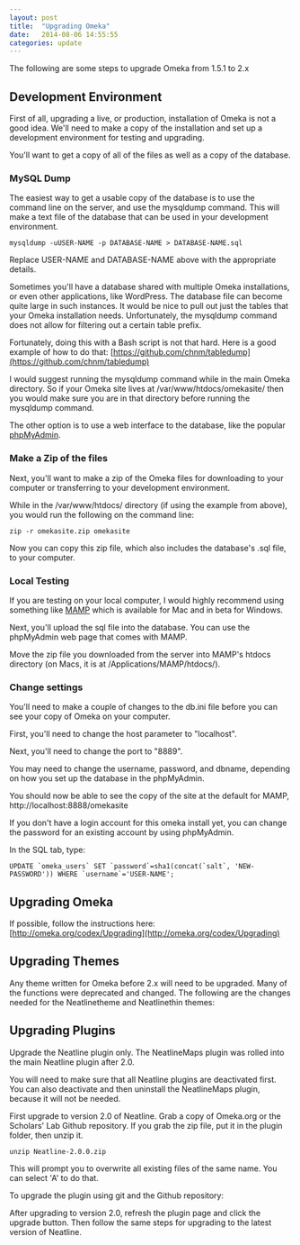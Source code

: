 ```yaml
---
layout: post
title:  "Upgrading Omeka"
date:   2014-08-06 14:55:55
categories: update
---
```


The following are some steps to upgrade Omeka from 1.5.1 to 2.x

## Development Environment

First of all, upgrading a live, or production, installation of Omeka is not a good idea. We'll need to make a copy of the installation and set up a development environment for testing and upgrading.

You'll want to get a copy of all of the files as well as a copy of the database.

### MySQL Dump

The easiest way to get a usable copy of the database is to use the command line on the server, and use the mysqldump command. This will make a text file of the database that can be used in your development environment.

```
mysqldump -uUSER-NAME -p DATABASE-NAME > DATABASE-NAME.sql
```

Replace USER-NAME and DATABASE-NAME above with the appropriate details.

Sometimes you'll have a database shared with multiple Omeka installations, or even other applications, like WordPress. The database file can become quite large in such instances. It would be nice to pull out just the tables that your Omeka installation needs. Unfortunately, the mysqldump command does not allow for filtering out a certain table prefix. 

Fortunately, doing this with a Bash script is not that hard. Here is a good example of how to do that: [https://github.com/chnm/tabledump](https://github.com/chnm/tabledump)

I would suggest running the mysqldump command while in the main Omeka directory. So if your Omeka site lives at /var/www/htdocs/omekasite/ then you would make sure you are in that directory before running the mysqldump command.

The other option is to use a web interface to the database, like the popular [phpMyAdmin](http://phpmyadmin.net).

### Make a Zip of the files

Next, you'll want to make a zip of the Omeka files for downloading to your computer or transferring to your development environment.

While in the /var/www/htdocs/ directory (if using the example from above), you would run the following on the command line:

```
zip -r omekasite.zip omekasite
```

Now you can copy this zip file, which also includes the database's .sql file, to your computer.

### Local Testing

If you are testing on your local computer, I would highly recommend using something like [MAMP](http://www.mamp.info) which is available for Mac and in beta for Windows.

Next, you'll upload the sql file into the database. You can use the phpMyAdmin web page that comes with MAMP.

Move the zip file you downloaded from the server into MAMP's htdocs directory (on Macs, it is at /Applications/MAMP/htdocs/).

### Change settings

You'll need to make a couple of changes to the db.ini file before you can see your copy of Omeka on your computer.

First, you'll need to change the host parameter to "localhost".

Next, you'll need to change the port to "8889".

You may need to change the username, password, and dbname, depending on how you set up the database in the phpMyAdmin.

You should now be able to see the copy of the site at the default for MAMP, http://localhost:8888/omekasite

If you don't have a login account for this omeka install yet, you can change the password for an existing account by using phpMyAdmin.

In the SQL tab, type:

```
UPDATE `omeka_users` SET `password`=sha1(concat(`salt`, 'NEW-PASSWORD')) WHERE `username`='USER-NAME';
```



## Upgrading Omeka

If possible, follow the instructions here: [http://omeka.org/codex/Upgrading](http://omeka.org/codex/Upgrading)


## Upgrading Themes

Any theme written for Omeka before 2.x will need to be upgraded. Many of the functions were deprecated and changed. The following are the changes needed for the Neatlinetheme and Neatlinethin themes:



## Upgrading Plugins

Upgrade the Neatline plugin only. The NeatlineMaps plugin was rolled into the main Neatline plugin after 2.0.

You will need to make sure that all Neatline plugins are deactivated first. You can also deactivate and then uninstall the NeatlineMaps plugin, because it will not be needed.

First upgrade to version 2.0 of Neatline. Grab a copy of Omeka.org or the Scholars' Lab Github repository. If you grab the zip file, put it in the plugin folder, then unzip it.

```
unzip Neatline-2.0.0.zip
```

This will prompt you to overwrite all existing files of the same name. You can select 'A' to do that.

To upgrade the plugin using git and the Github repository:

After upgrading to version 2.0, refresh the plugin page and click the upgrade button. Then follow the same steps for upgrading to the latest version of Neatline.




